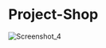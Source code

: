 ﻿# Project-Shop
![Screenshot_4](https://user-images.githubusercontent.com/128373175/231493943-c8b6212e-4fc2-42fc-a100-f10b763c5f63.png)
